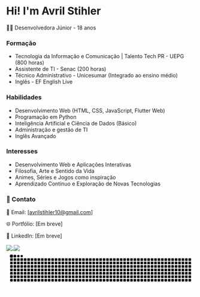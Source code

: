 #   Hi! I'm Avril Stihler

👩‍💻 Desenvolvedora Júnior - 18 anos

### Formação

- Tecnologia da Informação e Comunicação | Talento Tech PR - UEPG (800 horas)
- Assistente de TI - Senac (200 horas)
- Técnico Administrativo - Unicesumar (Integrado ao ensino médio)
- Inglês - EF English Live

### Habilidades

- Desenvolvimento Web (HTML, CSS, JavaScript, Flutter Web)
- Programação em Python
- Inteligência Artificial e Ciência de Dados (Básico)
- Administração e gestão de TI
- Inglês Avançado

### Interesses

- Desenvolvimento Web e Aplicações Interativas
- Filosofia, Arte e Sentido da Vida
- Animes, Séries e Jogos como inspiração
- Aprendizado Contínuo e Exploração de Novas Tecnologias



### 📌 Contato

📧 Email: [avrilstihler10@gmail.com]

🌐 Portfólio: [Em breve]

💼 LinkedIn: [Em breve]

<a href= "https://github.com/avrilstihler/github-readme-stats">
  <img height=150 align="center" src="https://github-readme-stats.vercel.app/api?username=avrilstihler&show_icons=true&theme=github_dark_dimmed" />
</a>
<a href="https://github.com/avrilstihler/convoychat">
  <img height=150 align="center" src="https://github-readme-stats.vercel.app/api/top-langs?username=avrilstihler&layout=compact&langs_count=8&card_width=320&theme=github_dark_dimmed" />
</a>

<picture align="center">
  <source media="(prefers-color-scheme: dark)" srcset="https://raw.githubusercontent.com/avrilstihler/avrilstihler/output/github-contribution-grid-snake-dark.svg">
  <source media="(prefers-color-scheme: light)" srcset="https://raw.githubusercontent.com/avrilstihler/avrilstihler/output/github-contribution-grid-snake-dark.svg">
  <img align="center" alt="github contribution grid snake animation" src="https://raw.githubusercontent.com/avrilstihler/avrilstihler/output/github-contribution-grid-snake.svg">
</picture>
